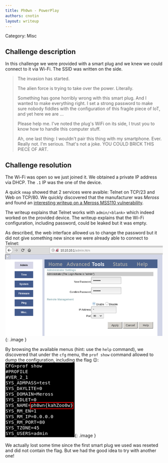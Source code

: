 ```yaml
---
title: Ph0wn - PowerPlay
authors: cnotin
layout: writeup
---
```

Category: Misc

## Challenge description
In this challenge we were provided with a smart plug and we knew we could connect to it via Wi-Fi. The SSID was written on the side.

> The invasion has started.
> 
> The alien force is trying to take over the power. Literally.
> 
> Something has gone horribly wrong with this smart plug. And I wanted to make
> everything right. I set a strong password to make sure nobody fiddles with the
> configuration of this fragile piece of IoT, and yet here we are ...
> 
> Please help me. I've noted the plug's WiFi on its side, I trust you to know how to handle this computer stuff. 
> 
> Ah, one last thing: I wouldn't pair this thing with my smartphone. Ever. Really not. I'm serious. That's not a joke. YOU COULD BRICK THIS PIECE OF ART.

## Challenge resolution
The Wi-Fi was open so we just joined it. We obtained a private IP address via DHCP. The `.1` IP was the one of the device.

A quick `nmap` showed that 2 services were avaible: Telnet on TCP/23 and Web on TCP/80. We quickly discovered that the manufacturer was *Meross* and found an [interesting writeup on a Meross MSS110 vulnerability](https://garrettmiller.github.io/meross-mss110-vuln/).

The writeup explains that Telnet works with `admin/<blank>` which indeed worked on the provided device. The writeup explains that the Wi-Fi configuration, including password, could be leaked but it was empty.

As described, the web interface allowed us to change the password but it did not give something new since we were already able to connect to Telnet:
![](/assets/ph0wn-powerplay-web.png){: .image }

By browsing the available menus (hint: use the `help` command), we discovered that under the `cfg` menu, the `prof show` command allowed to dump the configuration, including the flag :wink::
![](/assets/ph0wn-powerplay-flag.png){: .image }

We actually lost some time since the first smart plug we used was reseted and did not contain the flag. But we had the good idea to try with another one!